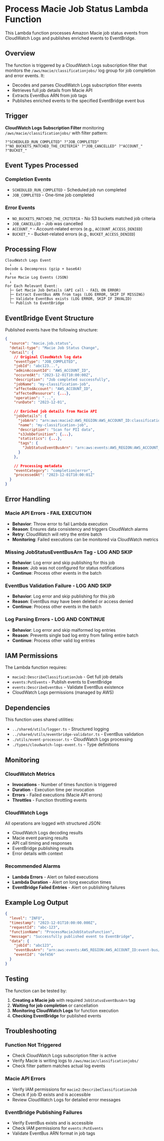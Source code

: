 # Process Macie Job Status Lambda Function

This Lambda function processes Amazon Macie job status events from CloudWatch Logs and publishes enriched events to EventBridge.

## Overview

The function is triggered by a CloudWatch Logs subscription filter that monitors the `/aws/macie/classificationjobs/` log group for job completion and error events. It:

- Decodes and parses CloudWatch Logs subscription filter events
- Retrieves full job details from Macie API
- Extracts EventBus ARN from job tags
- Publishes enriched events to the specified EventBridge event bus

## Trigger

**CloudWatch Logs Subscription Filter** monitoring `/aws/macie/classificationjobs/` with filter pattern:
```
?"SCHEDULED_RUN_COMPLETED" ?"JOB_COMPLETED" ?"NO_BUCKETS_MATCHED_THE_CRITERIA" ?"JOB_CANCELLED" ?"ACCOUNT_" ?"BUCKET_"
```

## Event Types Processed

### Completion Events
- `SCHEDULED_RUN_COMPLETED` - Scheduled job run completed
- `JOB_COMPLETED` - One-time job completed

### Error Events
- `NO_BUCKETS_MATCHED_THE_CRITERIA` - No S3 buckets matched job criteria
- `JOB_CANCELLED` - Job was cancelled
- `ACCOUNT_*` - Account-related errors (e.g., `ACCOUNT_ACCESS_DENIED`)
- `BUCKET_*` - Bucket-related errors (e.g., `BUCKET_ACCESS_DENIED`)

## Processing Flow

```
CloudWatch Logs Event
  ↓
Decode & Decompress (gzip + base64)
  ↓
Parse Macie Log Events (JSON)
  ↓
For Each Relevant Event:
  ├─ Get Macie Job Details (API call - FAIL ON ERROR)
  ├─ Extract EventBus ARN from tags (LOG ERROR, SKIP IF MISSING)
  ├─ Validate EventBus exists (LOG ERROR, SKIP IF INVALID)
  └─ Publish to EventBridge
```

## EventBridge Event Structure

Published events have the following structure:

```json
{
  "source": "macie.job.status",
  "detail-type": "Macie Job Status Change",
  "detail": {
    // Original CloudWatch log data
    "eventType": "JOB_COMPLETED",
    "jobId": "abc123...",
    "adminAccountId": "AWS_ACCOUNT_ID",
    "occuredAt": "2023-12-01T10:00:00Z",
    "description": "Job completed successfully",
    "jobName": "my-classification-job",
    "affectedAccount": "AWS_ACCOUNT_ID",
    "affectedResource": {...},
    "operation": "...",
    "runDate": "2023-12-01",
    
    // Enriched job details from Macie API
    "jobDetails": {
      "jobArn": "arn:aws:macie2:AWS_REGION:AWS_ACCOUNT_ID:classification-job/abc123",
      "name": "my-classification-job",
      "description": "Scan for PII data",
      "s3JobDefinition": {...},
      "statistics": {...},
      "tags": {
        "JobStatusEventBusArn": "arn:aws:events:AWS_REGION:AWS_ACCOUNT_ID:event-bus/my-bus"
      }
    },
    
    // Processing metadata
    "eventCategory": "completion|error",
    "processedAt": "2023-12-01T10:00:01Z"
  }
}
```

## Error Handling

### Macie API Errors - FAIL EXECUTION
- **Behavior**: Throw error to fail Lambda execution
- **Reason**: Ensures data consistency and triggers CloudWatch alarms
- **Retry**: CloudWatch will retry the entire batch
- **Monitoring**: Failed executions can be monitored via CloudWatch metrics

### Missing JobStatusEventBusArn Tag - LOG AND SKIP
- **Behavior**: Log error and skip publishing for this job
- **Reason**: Job was not configured for status notifications
- **Continue**: Process other events in the batch

### EventBus Validation Failure - LOG AND SKIP
- **Behavior**: Log error and skip publishing for this job
- **Reason**: EventBus may have been deleted or access denied
- **Continue**: Process other events in the batch

### Log Parsing Errors - LOG AND CONTINUE
- **Behavior**: Log error and skip malformed log entries
- **Reason**: Prevents single bad log entry from failing entire batch
- **Continue**: Process other valid log entries

## IAM Permissions

The Lambda function requires:

- `macie2:DescribeClassificationJob` - Get full job details
- `events:PutEvents` - Publish events to EventBridge
- `events:DescribeEventBus` - Validate EventBus existence
- CloudWatch Logs permissions (managed by AWS)

## Dependencies

This function uses shared utilities:

- `../shared/utils/logger.ts` - Structured logging
- `../shared/utils/eventbridge-validator.ts` - EventBus validation
- `./utils/event-processor.ts` - CloudWatch Logs processing
- `./types/cloudwatch-logs-event.ts` - Type definitions

## Monitoring

### CloudWatch Metrics
- **Invocations** - Number of times function is triggered
- **Duration** - Execution time per invocation
- **Errors** - Failed executions (Macie API errors)
- **Throttles** - Function throttling events

### CloudWatch Logs
All operations are logged with structured JSON:
- CloudWatch Logs decoding results
- Macie event parsing results
- API call timing and responses
- EventBridge publishing results
- Error details with context

### Recommended Alarms
- **Lambda Errors** - Alert on failed executions
- **Lambda Duration** - Alert on long execution times
- **EventBridge Failed Entries** - Alert on publishing failures

## Example Log Output

```json
{
  "level": "INFO",
  "timestamp": "2023-12-01T10:00:00.000Z",
  "requestId": "abc-123",
  "functionName": "ProcessMacieJobStatusFunction",
  "message": "Successfully published event to EventBridge",
  "data": {
    "jobId": "abc123",
    "eventBusArn": "arn:aws:events:AWS_REGION:AWS_ACCOUNT_ID:event-bus/my-bus",
    "eventId": "def456"
  }
}
```

## Testing

The function can be tested by:

1. **Creating a Macie job** with required `JobStatusEventBusArn` tag
2. **Waiting for job completion** or cancellation
3. **Monitoring CloudWatch Logs** for function execution
4. **Checking EventBridge** for published events

## Troubleshooting

### Function Not Triggered
- Check CloudWatch Logs subscription filter is active
- Verify Macie is writing logs to `/aws/macie/classificationjobs/`
- Check filter pattern matches actual log events

### Macie API Errors
- Verify IAM permissions for `macie2:DescribeClassificationJob`
- Check if job ID exists and is accessible
- Review CloudWatch Logs for detailed error messages

### EventBridge Publishing Failures
- Verify EventBus exists and is accessible
- Check IAM permissions for `events:PutEvents`
- Validate EventBus ARN format in job tags
